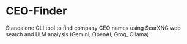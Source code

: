 # CEO-Finder
Standalone CLI tool to find company CEO names using SearXNG web search and LLM analysis (Gemini, OpenAI, Groq, Ollama).
